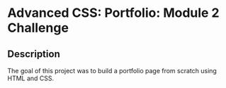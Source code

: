 # Advanced CSS: Portfolio: Module 2 Challenge
## Description
The goal of this project was to build a portfolio page from scratch using HTML and CSS. 
